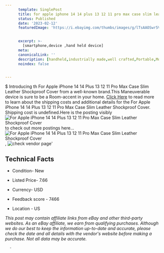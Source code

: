 ```yaml
---
      template: SinglePost
      title: for apple iphone 14 14 plus 13 12 11 pro max case slim leather shockproof cover
      status: Published
      date: '2023-02-12'
      featuredImage: 'https://i.ebayimg.com/thumbs/images/g/lTsAAOSwr5Vjc1i7/s-l225.jpg'
       

      excerpt: >-
        [smartphone,device ,hand held device]
      meta:
      canonicalLink: ''
      description: [handheld,industrially made,well crafted,Portable,Mobile,Compact,Convenient,Lightweight,Maneuverable,Man-portable,Miniature,Carriable,Hand-held,Light,Holdable,Transportable,Mobile device,Pocket-sized,On-the-go,Wireless,Cordless,Compact size,Convenient size, smartphone,device ,hand held device]
      noindex: false
      

---
```

$
      Introducing th For Apple iPhone 14 14 Plus 13 12 11 Pro Max Case Slim Leather Shockproof Cover from a well-known brand.This Maneuverable device  is sure to be a Room-accent in your home. [Click Here](https://www.ebay.com/itm/404132243539?hash=item5e1828a853%3Ag%3AlTsAAOSwr5Vjc1i7&amdata=enc%3AAQAHAAAA4Iw2sY9jbv6P1DprAFUhcbPslOfhLhBlox5axTmWtu3K5AJcWb4wvqwsa7hEOnOA%2Fq9L5B34WwjJik2DTvrnilyypPFj81wQEXsZVBXF%2FTZdE9LgAb5KOoSuSj3dZJSj9X01Jbh9TcoCPaD57S0XEz4G8y436MnYQIzmVX5fjlgQUKDP8V3a4VDqV0ykPKgVsP4JUjJrTy9eXgbZ9oyOTCgDg2F9kSq9jXPx4vuaVCkRpNTXkit9vLc28mnIil%2FLU7HmtaLMEIcKkRrwgn7VfAGYk0QKzW92JVrMLkpWy%2BwU&mkevt=1&mkcid=1&mkrid=711-53200-19255-0&campid=%253CePNCampaignId%253E&customid=%253CreferenceId%253E&toolid=10049) to read more to learn about the shipping costs and additional details for the For Apple iPhone 14 14 Plus 13 12 11 Pro Max Case Slim Leather Shockproof Cover. Shipping cost is undefined.Here is the posting visibly ![For Apple iPhone 14 14 Plus 13 12 11 Pro Max Case Slim Leather Shockproof Cover](https://i.ebayimg.com/thumbs/images/g/lTsAAOSwr5Vjc1i7/s-l225.jpg) to check out more postings here... ![For Apple iPhone 14 14 Plus 13 12 11 Pro Max Case Slim Leather Shockproof Cover](https://i.ebayimg.com/images/g/lTsAAOSwr5Vjc1i7/s-l1600.jpg), ![check vendor page](https://origin-galleryplus.ebayimg.com/ws/web/404132243539_2_0_1/225x225.jpg,https://origin-galleryplus.ebayimg.com/ws/web/404132243539_3_0_1/225x225.jpg,https://origin-galleryplus.ebayimg.com/ws/web/404132243539_4_0_1/225x225.jpg,https://origin-galleryplus.ebayimg.com/ws/web/404132243539_5_0_1/225x225.jpg,https://origin-galleryplus.ebayimg.com/ws/web/404132243539_6_0_1/225x225.jpg,https://origin-galleryplus.ebayimg.com/ws/web/404132243539_7_0_1/225x225.jpg,https://origin-galleryplus.ebayimg.com/ws/web/404132243539_8_0_1/225x225.jpg,https://origin-galleryplus.ebayimg.com/ws/web/404132243539_9_0_1/225x225.jpg,https://origin-galleryplus.ebayimg.com/ws/web/404132243539_10_0_1/225x225.jpg,https://origin-galleryplus.ebayimg.com/ws/web/404132243539_11_0_1/225x225.jpg,https://origin-galleryplus.ebayimg.com/ws/web/404132243539_12_0_1/225x225.jpg)'

      

 ## Technical Facts 



     
      

 - Condition- New 


      

 - Listed Price- 7.66 


      

 - Currency- USD 


      

 - Feedback score - 7466 


      

 - Location - US 


      
      

 *_This post may contain affiliate links from eBay and other third-party websites. As an eBay affiliate, we earn from qualifying purchases. Although we do our best to keep the information up-to-date and accurate, please check the date and all details with the vendor's website before making a purchase. Not all data may be accurate._*




      -
